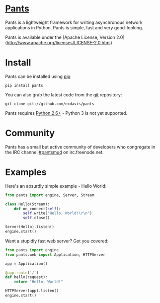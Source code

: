 [Pants](http://pantsweb.org/)
=============================
Pants is a lightweight framework for writing asynchronous network applications
in Python. Pants is simple, fast and very good-looking.

Pants is available under the [Apache License, Version 2.0]
(http://www.apache.org/licenses/LICENSE-2.0.html)

Install
=======
Pants can be installed using [pip](http://http://pypi.python.org/pypi/pip):

    pip install pants

You can also grab the latest code from the [git](http://git-scm.com/)
repository:

    git clone git://github.com/ecdavis/pants

Pants requires [Python 2.6+](http://python.org/) - Python 3 is not yet
supported.

Community
=========
Pants has a small but active community of developers who congregate in the IRC
channel [#pantsmud](http://webchat.freenode.net/?channels=pantsmud) on
irc.freenode.net.

Examples
========
Here's an absurdly simple example - Hello World:

```python
from pants import engine, Server, Stream

class Hello(Stream):
    def on_connect(self):
        self.write("Hello, World!\r\n")
        self.close()

Server(Hello).listen()
engine.start()
```

Want a stupidly fast web server? Got you covered:

```python
from pants import engine
from pants.web import Application, HTTPServer

app = Application()

@app.route('/')
def hello(request):
    return "Hello, World!"

HTTPServer(app).listen()
engine.start()
```
